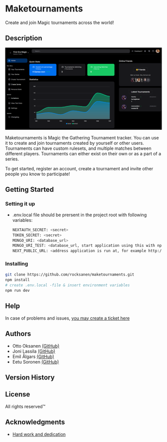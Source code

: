 # Maketournaments

Create and join Magic tournaments across the world!

## Description
![mainpage](./images/mainpage.png)

Maketournaments is Magic the Gathering Tournament tracker. You can use it to create and join tournaments created by yourself or other users. Tournaments can have custom rulesets, and multiple matches between different players. Tournaments can either exist on their own or as a part of a series.

To get started, register an account, create a tournament and invite other people you know to participate!

## Getting Started

### Setting it up

- .env.local file should be prersent in the project root with following variables:

  ```bash
  NEXTAUTH_SECRET: <secret>
  TOKEN_SECRET: <secret>
  MONGO_URI: <database_url>
  MONGO_URI_TEST: <database_url, start application using this with npm run testserver>
  NEXT_PUBLIC_URL: <address application is run at, for example http://localhost:3000>
  ```

### Installing

```bash
git clone https://github.com/rocksanen/maketournaments.git
npm install
# create .env.local -file & insert environment variables
npm run dev
```

## Help

In case of problems and issues, [you may create a ticket here](https://github.com/rocksanen/maketournaments/issues)

## Authors

- Otto Oksanen [(GitHub)](https://github.com/rocksanen)
- Joni Lassila [(GitHub)](https://github.com/LassilaJoni)
- Emil Ålgars [(GitHub)](https://github.com/emilalg)
- Eetu Soronen [(GitHub)](https://github.com/soronen)

## Version History

## License

All rights reserved™️

## Acknowledgments

- [Hard work and dedication](https://i.imgur.com/TbHa8vR.jpeg)
